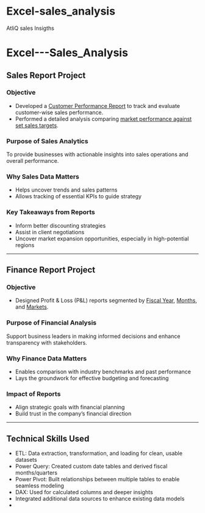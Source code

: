 # Excel-sales_analysis
AtliQ sales Insigths 
# Excel---Sales_Analysis

## Sales Report Project

###  Objective  
- Developed a [Customer Performance Report](https://github.com/Srithikarao/Excel---Sales_Analysis/blob/main/Customer%20Performance%20Report.pdf) to track and evaluate customer-wise sales performance.  
- Performed a detailed analysis comparing [market performance against set sales targets](https://github.com/Srithikarao/Excel---Sales_Analysis/blob/main/Market%20Performance%20vs%20Target%20Report.pdf).

###  Purpose of Sales Analytics  
To provide businesses with actionable insights into sales operations and overall performance.

###  Why Sales Data Matters  
- Helps uncover trends and sales patterns  
- Allows tracking of essential KPIs to guide strategy

###  Key Takeaways from Reports  
- Inform better discounting strategies  
- Assist in client negotiations  
- Uncover market expansion opportunities, especially in high-potential regions

---

##  Finance Report Project

###  Objective  
- Designed Profit & Loss (P&L) reports segmented by [Fiscal Year](https://github.com/Srithikarao/Excel---Sales_Analysis/blob/main/P%26L%20Statement%20by%20Fiscal%20Year.pdf), [Months](https://github.com/Srithikarao/Excel---Sales_Analysis/blob/main/P%26L%20Statement%20by%20Months.pdf), and [Markets](https://github.com/Srithikarao/Excel---Sales_Analysis/blob/main/P%26L%20Statement%20by%20Markets.pdf).

###  Purpose of Financial Analysis  
Support business leaders in making informed decisions and enhance transparency with stakeholders.

###  Why Finance Data Matters  
- Enables comparison with industry benchmarks and past performance  
- Lays the groundwork for effective budgeting and forecasting

###  Impact of Reports  
- Align strategic goals with financial planning  
- Build trust in the company’s financial direction
---
##  Technical Skills Used
- ETL: Data extraction, transformation, and loading for clean, usable datasets  
- Power Query: Created custom date tables and derived fiscal months/quarters  
- Power Pivot: Built relationships between multiple tables to enable seamless modeling  
- DAX: Used for calculated columns and deeper insights  
- Integrated additional data sources to enhance existing data models
- 

